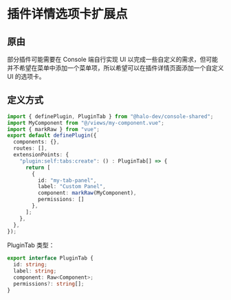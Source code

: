 # 插件详情选项卡扩展点

## 原由

部分插件可能需要在 Console 端自行实现 UI 以完成一些自定义的需求，但可能并不希望在菜单中添加一个菜单项，所以希望可以在插件详情页面添加一个自定义 UI 的选项卡。

## 定义方式

```ts
import { definePlugin, PluginTab } from "@halo-dev/console-shared";
import MyComponent from "@/views/my-component.vue";
import { markRaw } from "vue";
export default definePlugin({
  components: {},
  routes: [],
  extensionPoints: {
    "plugin:self:tabs:create": () : PluginTab[] => {
      return [
        {
          id: "my-tab-panel",
          label: "Custom Panel",
          component: markRaw(MyComponent),
          permissions: []
        },
      ];
    },
  },
});
```

PluginTab 类型：

```ts
export interface PluginTab {
  id: string;
  label: string;
  component: Raw<Component>;
  permissions?: string[];
}
```
